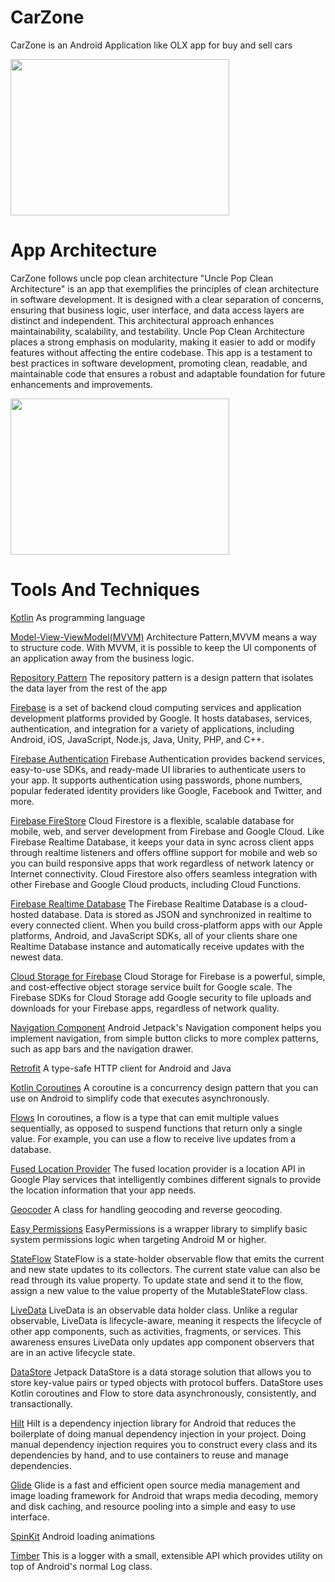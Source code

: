 # CarZone
CarZone is an Android Application like OLX app for buy and sell cars

<img src="https://github.com/ahmedkhalifa14/ShopApp/assets/87338764/cc2c83a0-dc2d-48fd-b151-511a85528911" width ="350" height="250">

# App Architecture
CarZone follows uncle pop clean architecture
"Uncle Pop Clean Architecture" is an app that exemplifies the principles of clean architecture in software development. It is designed with a clear separation of concerns, ensuring that business logic, user interface, and data access layers are distinct and independent. This architectural approach enhances maintainability, scalability, and testability. Uncle Pop Clean Architecture places a strong emphasis on modularity, making it easier to add or modify features without affecting the entire codebase. This app is a testament to best practices in software development, promoting clean, readable, and maintainable code that ensures a robust and adaptable foundation for future enhancements and improvements.

<img src="https://github.com/ahmedkhalifa14/ShopApp/assets/87338764/de5690e7-6532-4cd2-a501-64752a746b7e" width ="350" height="250">

# Tools And Techniques
[Kotlin](https://kotlinlang.org/) As programming language

[Model-View-ViewModel(MVVM)](https://developer.android.com/topic/architecture) Architecture Pattern,MVVM means a way to structure code. With MVVM, it is possible to keep the UI components of an application away from the business logic.

[Repository Pattern](https://developer.android.com/codelabs/basic-android-kotlin-training-repository-pattern#3) The repository pattern is a design pattern that isolates the data layer from the rest of the app

[Firebase](https://firebase.google.com/docs/android/setup?authuser=0&hl=en) is a set of backend cloud computing services and application development platforms provided by Google. It hosts databases, services, authentication, and integration for a variety of applications, including Android, iOS, JavaScript, Node.js, Java, Unity, PHP, and C++.

[Firebase Authentication](https://firebase.google.com/docs/auth) Firebase Authentication provides backend services, easy-to-use SDKs, and ready-made UI libraries to authenticate users to your app. It supports authentication using passwords, phone numbers, popular federated identity providers like Google, Facebook and Twitter, and more.

[Firebase FireStore](https://firebase.google.com/docs/firestore) Cloud Firestore is a flexible, scalable database for mobile, web, and server development from Firebase and Google Cloud. Like Firebase Realtime Database, it keeps your data in sync across client apps through realtime listeners and offers offline support for mobile and web so you can build responsive apps that work regardless of network latency or Internet connectivity. Cloud Firestore also offers seamless integration with other Firebase and Google Cloud products, including Cloud Functions.

[Firebase Realtime Database](https://firebase.google.com/docs/database) The Firebase Realtime Database is a cloud-hosted database. Data is stored as JSON and synchronized in realtime to every connected client. When you build cross-platform apps with our Apple platforms, Android, and JavaScript SDKs, all of your clients share one Realtime Database instance and automatically receive updates with the newest data.

[Cloud Storage for Firebase](https://firebase.google.com/docs/storage) Cloud Storage for Firebase is a powerful, simple, and cost-effective object storage service built for Google scale. The Firebase SDKs for Cloud Storage add Google security to file uploads and downloads for your Firebase apps, regardless of network quality.

[Navigation Component](https://developer.android.com/guide/navigation/navigation-getting-started) Android Jetpack's Navigation component helps you implement navigation, from simple button clicks to more complex patterns, such as app bars and the navigation drawer. 

[Retrofit](https://square.github.io/retrofit/) A type-safe HTTP client for Android and Java

[Kotlin Coroutines](https://developer.android.com/kotlin/coroutines) A coroutine is a concurrency design pattern that you can use on Android to simplify code that executes asynchronously. 

[Flows](https://developer.android.com/kotlin/flow) In coroutines, a flow is a type that can emit multiple values sequentially, as opposed to suspend functions that return only a single value. For example, you can use a flow to receive live updates from a database.

[Fused Location Provider](https://developer.android.com/training/location/retrieve-current.html) The fused location provider is a location API in Google Play services that intelligently combines different signals to provide the location information that your app needs.

[Geocoder](https://developer.android.com/reference/android/location/Geocoder) A class for handling geocoding and reverse geocoding.

[Easy Permissions](https://github.com/vmadalin/easypermissions-ktx) EasyPermissions is a wrapper library to simplify basic system permissions logic when targeting Android M or higher.

[StateFlow](https://developer.android.com/kotlin/flow/stateflow-and-sharedflow)  StateFlow is a state-holder observable flow that emits the current and new state updates to its collectors. The current state value can also be read through its value property. To update state and send it to the flow, assign a new value to the value property of the MutableStateFlow class.

[LiveData](https://developer.android.com/topic/libraries/architecture/livedata) LiveData is an observable data holder class. Unlike a regular observable, LiveData is lifecycle-aware, meaning it respects the lifecycle of other app components, such as activities, fragments, or services. This awareness ensures LiveData only updates app component observers that are in an active lifecycle state.

[DataStore](https://developer.android.com/topic/libraries/architecture/datastore) Jetpack DataStore is a data storage solution that allows you to store key-value pairs or typed objects with protocol buffers. DataStore uses Kotlin coroutines and Flow to store data asynchronously, consistently, and transactionally.

[Hilt](https://developer.android.com/training/dependency-injection/hilt-android)  Hilt is a dependency injection library for Android that reduces the boilerplate of doing manual dependency injection in your project. Doing manual dependency injection requires you to construct every class and its dependencies by hand, and to use containers to reuse and manage dependencies.

[Glide](https://github.com/bumptech/glide) Glide is a fast and efficient open source media management and image loading framework for Android that wraps media decoding, memory and disk caching, and resource pooling into a simple and easy to use interface. 

[SpinKit](https://github.com/ybq/Android-SpinKit) Android loading animations

[Timber](https://github.com/JakeWharton/timber) This is a logger with a small, extensible API which provides utility on top of Android's normal Log class.
